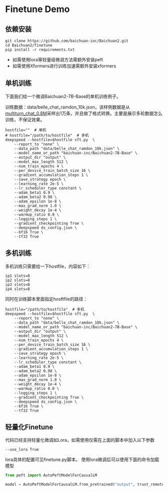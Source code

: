# Finetune Demo

## 依赖安装
```shell
git clone https://github.com/baichuan-inc/Baichuan2.git
cd Baichuan2/finetune
pip install -r requirements.txt
```
- 如需使用lora等轻量级微调方法需额外安装peft
- 如需使用Xformers进行训练加速需额外安装xformers

## 单机训练

下面我们给一个微调Baichuan2-7B-Base的单机训练例子。

训练数据：data/belle_chat_ramdon_10k.json，该样例数据是从[multiturn_chat_0.8M](https://huggingface.co/datasets/BelleGroup/multiturn_chat_0.8M)采样出1万条，并且做了格式转换。主要是展示多轮数据怎么训练，不保证效果。


```shell
hostfile=""  # 单机
# hostfile="/path/to/hostfile"  # 多机
deepspeed --hostfile=$hostfile sft.py  \
    --report_to "none" \
    --data_path "data/belle_chat_ramdon_10k.json" \
    --model_name_or_path "baichuan-inc/Baichuan2-7B-Base" \
    --output_dir "output" \
    --model_max_length 512 \
    --num_train_epochs 4 \
    --per_device_train_batch_size 16 \
    --gradient_accumulation_steps 1 \
    --save_strategy epoch \
    --learning_rate 2e-5 \
    --lr_scheduler_type constant \
    --adam_beta1 0.9 \
    --adam_beta2 0.98 \
    --adam_epsilon 1e-8 \
    --max_grad_norm 1.0 \
    --weight_decay 1e-4 \
    --warmup_ratio 0.0 \
    --logging_steps 1 \
    --gradient_checkpointing True \
    --deepspeed ds_config.json \
    --bf16 True \
    --tf32 True
```

## 多机训练

多机训练只需要给一下hostfile，内容如下：
```
ip1 slots=8
ip2 slots=8
ip3 slots=8
ip4 slots=8
```
同时在训练脚本里面指定hosftfile的路径：
```shell
hostfile="/path/to/hostfile"  # 多机
deepspeed --hostfile=$hostfile sft.py  \
    --report_to "none" \
    --data_path "data/belle_chat_ramdon_10k.json" \
    --model_name_or_path "baichuan-inc/Baichuan2-7B-Base" \
    --output_dir "output" \
    --model_max_length 512 \
    --num_train_epochs 4 \
    --per_device_train_batch_size 16 \
    --gradient_accumulation_steps 1 \
    --save_strategy epoch \
    --learning_rate 2e-5 \
    --lr_scheduler_type constant \
    --adam_beta1 0.9 \
    --adam_beta2 0.98 \
    --adam_epsilon 1e-8 \
    --max_grad_norm 1.0 \
    --weight_decay 1e-4 \
    --warmup_ratio 0.0 \
    --logging_steps 1 \
    --gradient_checkpointing True \
    --deepspeed ds_config.json \
    --bf16 True \
    --tf32 True
```

## 轻量化Finetune

代码已经支持轻量化微调如Lora，如需使用仅需在上面的脚本中加入以下参数
```shell
--use_lora True
```
lora具体的配置可见finetune.py脚本。
使用lora微调后可以使用下面的命令加载模型
```python
from peft import AutoPeftModelForCausalLM

model = AutoPeftModelForCausalLM.from_pretrained("output", trust_remote_code=True)
```